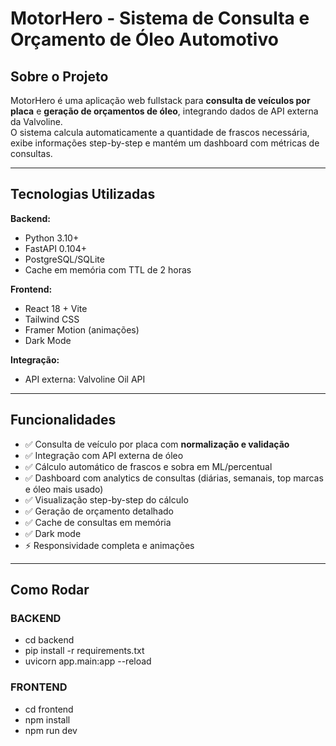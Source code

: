 # MotorHero - Sistema de Consulta e Orçamento de Óleo Automotivo

## Sobre o Projeto
MotorHero é uma aplicação web fullstack para **consulta de veículos por placa** e **geração de orçamentos de óleo**, integrando dados de API externa da Valvoline.  
O sistema calcula automaticamente a quantidade de frascos necessária, exibe informações step-by-step e mantém um dashboard com métricas de consultas.

---

## Tecnologias Utilizadas
**Backend:**
- Python 3.10+
- FastAPI 0.104+
- PostgreSQL/SQLite
- Cache em memória com TTL de 2 horas

**Frontend:**
- React 18 + Vite
- Tailwind CSS
- Framer Motion (animações)
- Dark Mode

**Integração:**
- API externa: Valvoline Oil API

---

## Funcionalidades
- ✅ Consulta de veículo por placa com **normalização e validação**
- ✅ Integração com API externa de óleo
- ✅ Cálculo automático de frascos e sobra em ML/percentual
- ✅ Dashboard com analytics de consultas (diárias, semanais, top marcas e óleo mais usado)
- ✅ Visualização step-by-step do cálculo
- ✅ Geração de orçamento detalhado
- ✅ Cache de consultas em memória
- ✅ Dark mode
- ⚡ Responsividade completa e animações

---

## Como Rodar
### BACKEND
- cd backend
- pip install -r requirements.txt
- uvicorn app.main:app --reload

### FRONTEND
- cd frontend
- npm install
- npm run dev


